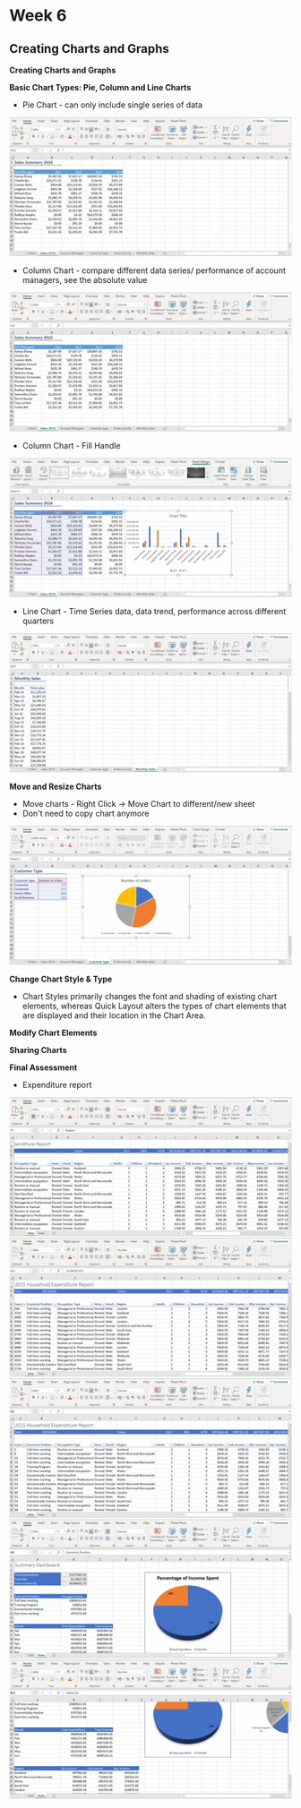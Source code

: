 # Week 6
## Creating Charts and Graphs

**Creating Charts and Graphs**

**Basic Chart Types: Pie, Column and Line Charts**
* Pie Chart - can only include single series of data

![](screenshot/pie-chart.gif)

* Column Chart - compare different data series/ performance of account managers, see the absolute value

![](screenshot/column-chart-1.gif)

* Column Chart - Fill Handle

![](screenshot/column-chart-2.gif)

* Line Chart - Time Series data, data trend, performance across different quarters

![](screenshot/line-chart.gif)

**Move and Resize Charts**
* Move charts - Right Click -> Move Chart to different/new sheet
* Don't need to copy chart anymore

![](screenshot/move-chart.gif)

**Change Chart Style & Type**
* Chart Styles primarily changes the font and shading of existing chart elements, 
whereas Quick Layout alters the types of chart elements that are displayed and their location 
in the Chart Area.

**Modify Chart Elements**

**Sharing Charts**

**Final Assessment**
* Expenditure report

![](screenshot/final-assessment-1.gif)
![](screenshot/final-assessment-2.gif)
![](screenshot/final-assessment-3.gif)
![](screenshot/final-assessment-4.gif)
![](screenshot/final-assessment-5.gif)



